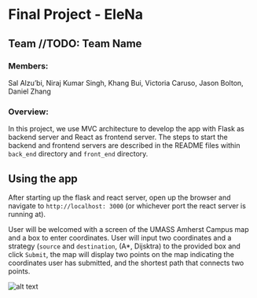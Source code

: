 # Final Project - EleNa

## Team //TODO: Team Name 

### Members:

Sal Alzu’bi, Niraj Kumar Singh, Khang Bui, Victoria Caruso, Jason Bolton, Daniel Zhang

### Overview:

In this project, we use MVC architecture to develop the app with Flask as backend server and React as frontend server. The steps to start the backend and frontend servers are described in the README files within `back_end` directory and `front_end` directory.

## Using the app

After starting up the flask and react server, open up the browser and navigate to `http://localhost: 3000` (or whichever port the react server is running at). 

User will be welcomed with a screen of the UMASS Amherst Campus map and a box to enter coordinates. User will input two coordinates and a strategy (`source` and `destination`, (A*, Dijsktra) to the provided box and click `Submit`, the map will display two points on the map indicating the coordinates user has submitted, and the shortest path that connects two points.

![alt text](https://i.ibb.co/WGSysRH/UML-Diagram.png)





